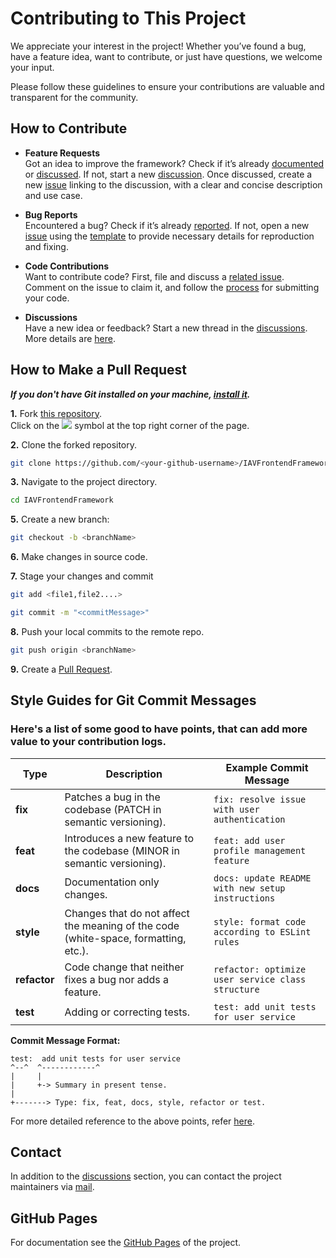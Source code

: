 # Contributing to This Project

We appreciate your interest in the project! Whether you’ve found a bug, have a feature idea, want to contribute, or just have questions, we welcome your input.

Please follow these guidelines to ensure your contributions are valuable and transparent for the community.

## How to Contribute

- **Feature Requests**  
  Got an idea to improve the framework? Check if it’s already [documented](https://github.com/iavofficial/IAVFrontendFramework/issues) or [discussed](https://github.com/iavofficial/IAVFrontendFramework/discussions). If not, start a new [discussion](https://github.com/iavofficial/IAVFrontendFramework/discussions). Once discussed, create a new [issue](https://github.com/iavofficial/IAVFrontendFramework/issues) linking to the discussion, with a clear and concise description and use case.

- **Bug Reports**  
  Encountered a bug? Check if it’s already [reported](https://github.com/iavofficial/IAVFrontendFramework/issues). If not, open a new [issue](https://github.com/iavofficial/IAVFrontendFramework/issues) using the [template](https://github.com/iavofficial/IAVFrontendFramework/issues/new/choose) to provide necessary details for reproduction and fixing.

- **Code Contributions**  
  Want to contribute code? First, file and discuss a [related issue](https://github.com/iavofficial/IAVFrontendFramework/issues). Comment on the issue to claim it, and follow the [process](#process-for-code-contributions) for submitting your code.

- **Discussions**  
  Have a new idea or feedback? Start a new thread in the [discussions](https://github.com/iavofficial/IAVFrontendFramework/discussions). More details are [here](https://github.com/iavofficial/IAVFrontendFramework/discussions/1).

## How to Make a Pull Request

***If you don't have Git installed on your machine, [install it](https://help.github.com/articles/set-up-git/).***

**1.** Fork [this repository](https://github.com/iavofficial/IAVFrontendFramework).  
Click on the <a href="https://github.com/iavofficial/IAVFrontendFramework"><img src="https://user-images.githubusercontent.com/17777237/54873012-40fa5b00-4dd6-11e9-98e0-cc436426c720.png"></a> symbol at the top right corner of the page.

**2.** Clone the forked repository.

```bash
git clone https://github.com/<your-github-username>/IAVFrontendFramework
```

**3.** Navigate to the project directory.

```bash
cd IAVFrontendFramework
```
**5.** Create a new branch:
```bash
git checkout -b <branchName>
```

**6.** Make changes in source code.

**7.** Stage your changes and commit

```bash
git add <file1,file2....>
```
```bash
git commit -m "<commitMessage>"
```

**8.** Push your local commits to the remote repo.

```bash
git push origin <branchName>
```

**9.** Create a [Pull Request](https://github.com/iavofficial/IAVFrontendFramework/pulls).

## Style Guides for Git Commit Messages

### Here's a list of some good to have points, that can add more value to your contribution logs.

| **Type**      | **Description**                                                                                     | **Example Commit Message**                           |
|---------------|-----------------------------------------------------------------------------------------------------|------------------------------------------------------|
| **fix**       | Patches a bug in the codebase (PATCH in semantic versioning).                                        | `fix: resolve issue with user authentication`        |
| **feat**      | Introduces a new feature to the codebase (MINOR in semantic versioning).                             | `feat: add user profile management feature`          |
| **docs**      | Documentation only changes.                                                                         | `docs: update README with new setup instructions`    |
| **style**     | Changes that do not affect the meaning of the code (white-space, formatting, etc.).                 | `style: format code according to ESLint rules`       |
| **refactor**  | Code change that neither fixes a bug nor adds a feature.                                             | `refactor: optimize user service class structure`    |
| **test**      | Adding or correcting tests.                                                                         | `test: add unit tests for user service`              |


**Commit Message Format:**

```
test:  add unit tests for user service
^--^  ^------------^
|     |
|     +-> Summary in present tense.
|
+-------> Type: fix, feat, docs, style, refactor or test.
```

For more detailed reference to the above points, refer <a href="https://www.conventionalcommits.org/en/v1.0.0/">here</a>.

## Contact

In addition to the [discussions](https://github.com/iavofficial/IAVFrontendFramework/discussions) section,
you can contact the project maintainers via [mail](mailto:frontendframework@iav.de).

## GitHub Pages
For documentation see the [GitHub Pages](https://iavofficial.github.io/IAVFrontendFramework/) of the project.
